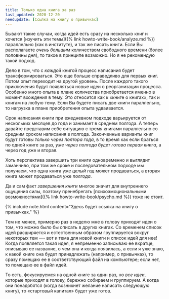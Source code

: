 ```yaml
---
title: Только одна книга за раз
last_updated: 2020-12-20
needupdate: [Ссылка на книгу о привычках]
---
```


Бывают такие случаи, когда идей есть сразу на несколько книг и хочется
[изучить эти темы]({% link howto-write-book/analyze.md %}) параллельно
(как в институте), и так же писать книги.  Если Вы располагаете *очень
большим* количеством свободного времени (более половины дня), то такое
в принципе возможно.  Но я не рекомендую такой подход.

Дело в том, что с *каждой* книгой процесс написания будет
трансформироваться.  Это еще больше справедливо для первых книг.
Потом опыт переходит на другой уровень.  После каждого такого
приключения будут появляться новые идеи о реорганизации процесса.
Особенно много опыта в плане количества приобретается именно в момент
вхождения в тему.  Это относится как к «книге о книгах», так и книгам
на любую тему.  Если Вы будете писать две книги параллельно, то
нагрузка в плане приобретения опыта удваивается.

Срок написания книги при ежедневном подходе варьируется от нескольких
месяцев до года и занимает в среднем полгода.  А теперь давайте
представим себе ситуацию с тремя книгами параллельно со средним сроком
написания в полгода.  Законченные варианты книг будут готовы *только
через полтора года*, в то время как если браться по одной книге за
раз, *уже через полгода будет готова первая книга*, а через год уже и
вторая.

Хоть перспектива завершить три книги одновременно и выглядит
заманчиво, при том же сроке и последовательном подходе мы получаем,
что одна книга уже *целый год* может продаваться, а вторая книга может
продаваться уже *полгода*.

Да и сам факт *завершения книги* многое значит для внутреннего
ощущения силы, поэтому пренебрегать [психоэмоциональными
возможностями]({% link howto-write-book/psycho.md %}) тоже не стоит.

{% include note.html content="Здесь будет ссылка на книгу о привычках." %}

Тем не менее, примерно раз в неделю мне в голову приходят идеи о том,
что можно было бы описать в других книгах.  Со временем список идей
расширяется и естественным образом группируется вокруг некоторых тем
--- вот и тема для новой книги и список идей для нее!  Когда
появляется такая идея, я непременно записываю ее вкратце, описываю ее
название, о чем она и когда появилась, а если я уже знаю, к какой
книге она будет принадлежать (например, о привычках), то сразу помещаю
ее в соответствующий файл на компьютере; если нет, то помещаю ее в
файл идей.

То есть, фокусируемся на одной книге за один раз, но *все идеи*,
которые приходят в голову, бережно собираем и группируем.  А когда они
понадобятся (когда возникнет желание написать следующую книгу), то
«стартовый капитал» будет уже готов.
